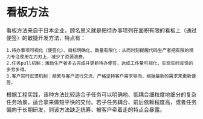 # 看板方法 #
看板方法来自于日本企业，顾名思义就是把待办事项列在面积有限的看板上（通过便签）的敏捷开发方法，特点有：
 
    1.待办事项可视化（便签化）、目标明确化、数量有限化：从而时刻提醒代码生产者把有限的精力专注使用在刀刃上，减少了资源浪费。
    2.任务pull机制：激励生产者多去完成并更新待办便签，达成工作量可视化，实现实时反馈的多劳多得。
    3.客户实时反馈机制：频繁与客户进行交流，严格坚持客户需求导向，根据最新的需求来更新便签。

根据工程实践，该种方法比较适合子任务可以明确地、低耦合细粒度地细分的复杂任务场景，适合拿来做短平快的交付。若子任务耦合、前后依赖程度高，或者任务偏向于长期研发，则该方法缺乏统筹、被客户牵着走的特点会暴露。
